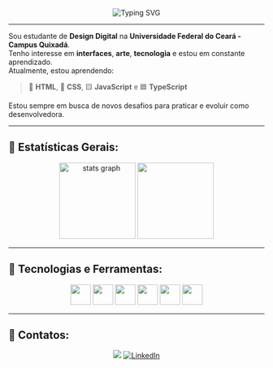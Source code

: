 <div align="center">
  <img src="https://readme-typing-svg.herokuapp.com?font=Fira+Code&weight=700&pause=1000&color=FF69B4&center=true&vCenter=true&width=435&lines=Olá+✨;Eu+sou+a+Maria+Vitória" alt="Typing SVG" />
</div>


---

Sou estudante de **Design Digital** na **Universidade Federal do Ceará - Campus Quixadá**.  
Tenho interesse em **interfaces**, **arte**, **tecnologia** e estou em constante aprendizado.  
Atualmente, estou aprendendo:

> 🎨 **HTML**, 🎨 **CSS**, 🟨 **JavaScript** e 🟦 **TypeScript**

Estou sempre em busca de novos desafios para praticar e evoluir como desenvolvedora.

---

## 🌺 Estatísticas Gerais:

  <div align="center">
    <img src="https://github-readme-stats.vercel.app/api?username=MariaVitoriadeAlmeidaFerreira&show_icons=true&theme=rose&rank_icon=github" height="150" alt="stats graph" />
    <img height=150 src="https://github-readme-stats.vercel.app/api/top-langs?username=MariaVitoriadeAlmeidaFerreira&layout=compact&langs_count=8&theme=rose" />
</div>



---

## 🌸 Tecnologias e Ferramentas:

<div align="center">
  <img src="https://cdn.jsdelivr.net/gh/devicons/devicon/icons/html5/html5-original.svg" width="40" />
  <img src="https://cdn.jsdelivr.net/gh/devicons/devicon/icons/css3/css3-original.svg" width="40" />
  <img src="https://cdn.jsdelivr.net/gh/devicons/devicon/icons/javascript/javascript-original.svg" width="40" />
  <img src="https://cdn.jsdelivr.net/gh/devicons/devicon/icons/typescript/typescript-original.svg" width="40" />
  <img src="https://cdn.jsdelivr.net/gh/devicons/devicon/icons/vscode/vscode-original.svg" width="40" />
  <img src="https://cdn.jsdelivr.net/gh/devicons/devicon/icons/git/git-original.svg" width="40" />
</div>



---

## 🎀 Contatos:

<div align="center"> 
 
  <a href = "mailto:almeidademariavitoria@gmail.com"><img src="https://img.shields.io/badge/-Gmail-%23333?style=for-the-badge&logo=gmail&logoColor=862931&color=E9D8D4" target="_blank"></a>
   <a href="https://www.linkedin.com/in/maria-vitória-de-almeida-ferreira-396821306" target="_blank">
    <img src="https://img.shields.io/badge/LinkedIn-%23862931?style=for-the-badge&logo=linkedin&logoColor=white" alt="LinkedIn">


  </a>
  
</div>

